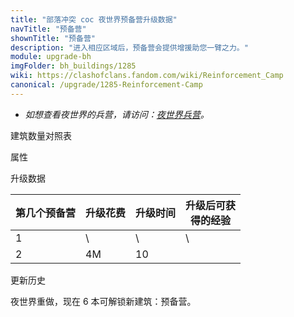 ```yaml
---
title: "部落冲突 coc 夜世界预备营升级数据"
navTitle: "预备营"
shownTitle: "预备营"
description: "进入相应区域后，预备营会提供增援助您一臂之力。"
module: upgrade-bh
imgFolder: bh_buildings/1285
wiki: https://clashofclans.fandom.com/wiki/Reinforcement_Camp
canonical: /upgrade/1285-Reinforcement-Camp
---
```


- *如想查看夜世界的兵营，请访问：[夜世界兵营](/upgrade/1281-Army-Camp)。*

<UnitInfo :folder="$frontmatter.imgFolder" imgSrc="Reinforcement_Camp.png" :imgAlt="$frontmatter.navTitle" :description="$frontmatter.description" :isSmallImg="true" />

<SmallTitle>建筑数量对照表</SmallTitle>

<BuildingNum>
    <BuildingNumRow title="大本等级" num="1 - 5, 6 - 8, 9 - 10" />
    <BuildingNumRow title="建筑数量" num="0, 1, 2" />
    <BuildingNumRow title="第一区域的建筑数量上限" num="\, 0, 0" />
    <BuildingNumRow title="第二区域的建筑数量上限" num="\, 1, 2" />
</BuildingNum>

<SmallTitle>属性</SmallTitle>

<UnitProperties>
    <UnitProperty pKey="占地面积" pValue="3×3" />
    <UnitProperty pKey="判定面积" pValue="2×2" :isJudgeSquare="true" />
    <UnitProperty pKey="生命值" pValue="300" />
</UnitProperties>

<SmallTitle>升级数据</SmallTitle>

<script setup>
const tableExtraInfo = [
    {
        "column": 1,
        "type": "cost",
        "gpClass": "building",
        "icon": "Elixir2"
    },
    {
        "column": 2,
        "type": "time",
        "gpClass": "building"
    },
    {
        "column": 3,
        "type": "exp",
        "icon": "Exp"
    }
];
</script>

<UnitTable :tableExtraInfo="tableExtraInfo">

| 第几个预备营 | 升级花费 | 升级时间 | 升级后可获<br>得的经验 |
|    ----     |    ---  |   ---   |          ---          |
|      1      |     \   |     \   |           \           |
|      2      |    4M   |    10   |                       |
</UnitTable>

<SmallTitle>更新历史</SmallTitle>

<Timeline>
    <TimelineItem date="2023/05/15">    
        <TimelineRow>夜世界重做，现在 6 本可解锁新建筑：预备营。</TimelineRow>
    </TimelineItem>
    <TimelineItem :historyBottom="true" />
</Timeline>
